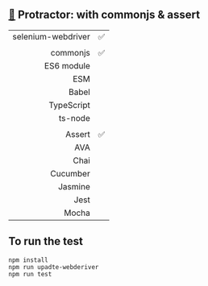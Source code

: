 ## [:baby_chick:](https://github.com/xgirma/e2e_test_recipes/tree/master/configuration/protractor) Protractor: with commonjs & assert

|   |  |
|---:|:---|
| selenium-webdriver | :white_check_mark: |
|   |   |
| commonjs  | :white_check_mark:  |
| ES6 module  |    |
| ESM  |  |
| Babel  |    |
| TypeScript  |   |
| ts-node  |  |
|   |   |
| Assert  |  :white_check_mark: |
| AVA  |   |
| Chai  |   |
| Cucumber  |   |
| Jasmine  |  | 
| Jest  |  | 
| Mocha  |  |

## To run the test

    npm install
    npm run upadte-webderiver
    npm run test
